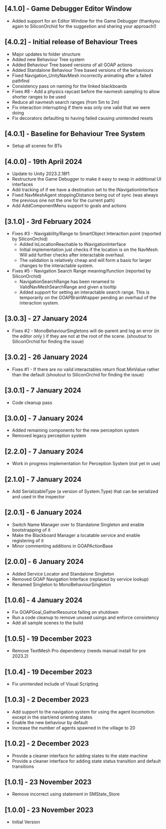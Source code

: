## [4.1.0] - Game Debugger Editor Window
- Added support for an Editor Window for the Game Debugger (thankyou again to SiliconOrchid for the suggestion and sharing your approach!)

## [4.0.2] - Initial release of Behaviour Trees
- Major updates to folder structure
- Added new Behaviour Tree system
- Added Behaviour Tree based versions of all GOAP actions
- Added Standalone Behaviour Tree based versions of the behaviours
- Fixed Navigation_UnityNavMesh incorrectly animating after a failed pathfind
- Consistency pass on naming for the linked blackboards
- Fixes #8 - Add a physics raycast before the navmesh sampling to allow shorter ranges to be used
- Reduce all navmesh search ranges (from 5m to 2m)
- Fix interaction interrupting if there was only one valid that we were doing
- Fix decorators defaulting to having failed causing unintended resets

## [4.0.1] - Baseline for Behaviour Tree System
- Setup all scenes for BTs

## [4.0.0] - 19th April 2024
- Update to Unity 2023.2.18f1
- Restructure the Game Debugger to make it easy to swap in additional UI interfaces
- Add tracking of if we have a destination set to the INavigationInterface
- Fixed NavMeshAgent stoppingDistance being out of sync (was always the previous one not the one for the current path)
- Add AddComponentMenu support to goals and actions

## [3.1.0] - 3rd February 2024
- Fixes #3 - Navigability/Range to SmartObject Interaction point (reported by SiliconOrchid)
	- Added IsLocationReachable to INavigationInterface
	- Initial implementation just checks if the location is on the NavMesh. Will add further checks after interactable overhaul.
	- The validation is relatively cheap and will form a basis for larger changes to the interactable system.
- Fixes #5 - Navigation Search Range meaning/function (reported by SiliconOrchid)
	- NavigationSearchRange has been renamed to ValidNavMeshSearchRange and given a tooltip
	- Added support for setting an interactable search range. This is temporarily on the GOAPBrainWrapper pending an overhaul of the interaction system.

## [3.0.3] - 27 January 2024
- Fixes #2 - MonoBehaviourSingletons will de-parent and log an error (in the editor only ) if they are not at the root of the scene. (shoutout to SiliconOrchid for finding the issue)

## [3.0.2] - 26 January 2024
- Fixes #1 - If there are no valid interactables return float.MinValue rather than the default (shoutout to SiliconOrchid for finding the issue)

## [3.0.1] - 7 January 2024
- Code cleanup pass

## [3.0.0] - 7 January 2024
- Added remaining components for the new perception system
- Removed legacy perception system

## [2.2.0] - 7 January 2024
- Work in progress implementation for Perception System (not yet in use)

## [2.1.0] - 7 January 2024
- Add SerializableType (a version of System.Type) that can be serialized and used in the inspector

## [2.0.1] - 6 January 2024
- Switch Name Manager over to Standalone Singleton and enable bootstrapping of it
- Make the Blackboard Manager a locatable service and enable registering of it
- Minor commenting additions in GOAPActionBase

## [2.0.0] - 6 January 2024
- Added Service Locator and Standalone Singleton
- Removed GOAP Navigation Interface (replaced by service lookup)
- Renamed Singleton to MonoBehaviourSingleton

## [1.0.6] - 4 January 2024
- Fix GOAPGoal_GatherResource failing on shutdown
- Run a code cleanup to remove unused usings and enforce consistency
- Add all sample scenes to the build

## [1.0.5] - 19 December 2023
- Remove TextMesh Pro dependency (needs manual install for pre 2023.2)

## [1.0.4] - 19 December 2023
- Fix unintended include of Visual Scripting

## [1.0.3] - 2 December 2023
- Add support to the navigation system for using the agent locomotion except in the start/end orienting states
- Enable the new behaviour by default
- Increase the number of agents spawned in the village to 20

## [1.0.2] - 2 December 2023
- Provide a cleaner interface for adding states to the state machine
- Provide a cleaner interface for adding state status transition and default transitions

## [1.0.1] - 23 November 2023
- Remove incorrect using statement in SMState_Store

## [1.0.0] - 23 November 2023
- Initial Version